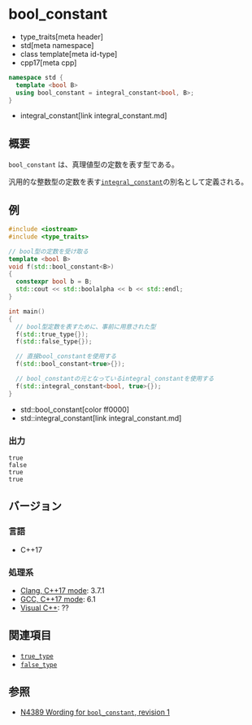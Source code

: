 # bool_constant
* type_traits[meta header]
* std[meta namespace]
* class template[meta id-type]
* cpp17[meta cpp]

```cpp
namespace std {
  template <bool B>
  using bool_constant = integral_constant<bool, B>;
}
```
* integral_constant[link integral_constant.md]

## 概要
`bool_constant` は、真理値型の定数を表す型である。

汎用的な整数型の定数を表す[`integral_constant`](integral_constant.md)の別名として定義される。


## 例
```cpp example
#include <iostream>
#include <type_traits>

// bool型の定数を受け取る
template <bool B>
void f(std::bool_constant<B>)
{
  constexpr bool b = B;
  std::cout << std::boolalpha << b << std::endl;
}

int main()
{
  // bool型定数を表すために、事前に用意された型
  f(std::true_type{});
  f(std::false_type{});

  // 直接bool_constantを使用する
  f(std::bool_constant<true>{});

  // bool_constantの元となっているintegral_constantを使用する
  f(std::integral_constant<bool, true>{});
}
```
* std::bool_constant[color ff0000]
* std::integral_constant[link integral_constant.md]

### 出力
```
true
false
true
true
```

## バージョン
### 言語
- C++17

### 処理系
- [Clang, C++17 mode](/implementation.md#clang): 3.7.1
- [GCC, C++17 mode](/implementation.md#gcc): 6.1
- [Visual C++](/implementation.md#visual_cpp): ??


## 関連項目
- [`true_type`](true_type.md)
- [`false_type`](false_type.md)


## 参照
- [N4389 Wording for `bool_constant`, revision 1](http://www.open-std.org/jtc1/sc22/wg21/docs/papers/2015/n4389.html)

